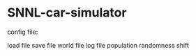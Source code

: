 # SNNL-car-simulator

config file:

load file
save file
world file
log file
population
randomness
shift

